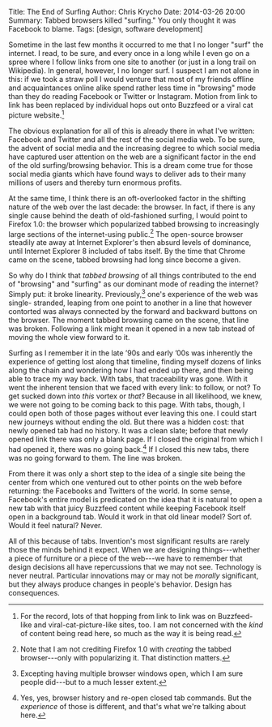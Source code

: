 Title: The End of Surfing
Author: Chris Krycho
Date: 2014-03-26 20:00
Summary: Tabbed browsers killed "surfing." You only thought it was Facebook to blame.
Tags: [design, software development]

Sometime in the last few months it occurred to me that I no longer "surf" the
internet. I read, to be sure, and every once in a long while I even go on a
spree where I follow links from one site to another (or just in a long trail on
Wikipedia). In general, however, I no longer surf. I suspect I am not alone in
this: if we took a straw poll I would venture that most of my friends offline
and acquaintances online alike spend rather less time in "browsing" mode than
they do reading Facebook or Twitter or Instagram. Motion from link to link has
been replaced by individual hops out onto Buzzfeed or a viral cat picture
website.[^1]

The obvious explanation for all of this is already there in what I've written:
Facebook and Twitter and all the rest of the social media web. To be sure, the
advent of social media and the increasing degree to which social media have
captured user attention on the web are a significant factor in the end of the
old surfing/browsing behavior. This is a dream come true for those social media
giants which have found ways to deliver ads to their many millions of users and
thereby turn enormous profits.

At the same time, I think there is an oft-overlooked factor in the shifting
nature of the web over the last decade: the browser. In fact, if there is any
single cause behind the death of old-fashioned surfing, I would point to Firefox
1.0: the browser which popularized tabbed browsing to increasingly large
sections of the internet-using public.[^2] The open-source browser steadily ate
away at Internet Explorer's then absurd levels of dominance, until Internet
Explorer 8 included of tabs itself. By the time that Chrome came on the scene,
tabbed browsing had long since become a given.

So why do I think that *tabbed browsing* of all things contributed to the end of
"browsing" and "surfing" as our dominant mode of reading the internet? Simply
put: it broke linearity. Previously,[^3] one's experience of the web was single-
stranded, leaping from one point to another in a line that however contorted was
always connected by the forward and backward buttons on the browser. The moment
tabbed browsing came on the scene, that line was broken. Following a link might
mean it opened in a new tab instead of moving the whole view forward to it.

Surfing as I remember it in the late &rsquo;90s and early &rsquo;00s was
inherently the experience of getting lost along that timeline, finding myself
dozens of links along the chain and wondering how I had ended up there, and then
being able to trace my way back. With tabs, that traceability was gone. With it
went the inherent tension that we faced with every link: to follow, or not? To
get sucked down into *this* vortex or *that*? Because in all likelihood, we
knew, we were not going to be coming back to this page. With tabs, though, I
could open both of those pages without ever leaving this one. I could start new
journeys without ending the old. But there was a hidden cost: that newly opened
tab had no history. It was a clean slate; before that newly opened link there
was only a blank page. If I closed the original from which I had opened it,
there was no going back.[^4] If I closed this new tabs, there was no going
forward to them. The line was broken.

From there it was only a short step to the idea of a single site being the
center from which one ventured out to other points on the web before returning:
the Facebooks and Twitters of the world. In some sense, Facebook's entire model
is predicated on the idea that it is natural to open a new tab with that juicy
Buzzfeed content while keeping Facebook itself open in a background tab. Would
it work in that old linear model? Sort of. Would it feel natural? Never.

All of this because of tabs. Invention's most significant results are rarely
those the minds behind it expect. When we are designing things---whether a piece
of furniture or a piece of the web---we have to remember that design decisions
all have repercussions that we may not see. Technology is never neutral.
Particular innovations may or may not be *morally* significant, but they always
produce changes in people's behavior. Design has consequences.

[^1]: For the record, lots of that hopping from link to link was on Buzzfeed-
    like and viral-cat-picture-like sites, too. I am not concerned with the
    *kind* of content being read here, so much as the way it is being read.

[^2]: Note that I am not crediting Firefox 1.0 with *creating* the tabbed
    browser---only with popularizing it. That distinction matters.

[^3]: Excepting having multiple browser windows open, which I am sure people
    did---but to a much lesser extent.

[^4]: Yes, yes, browser history and re-open closed tab commands. But the
    *experience* of those is different, and that's what we're talking about
    here.